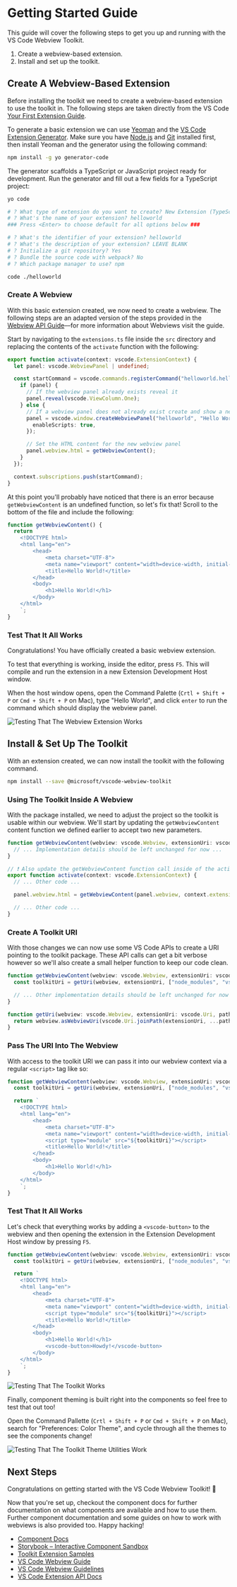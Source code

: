 # Getting Started Guide

This guide will cover the following steps to get you up and running with the VS Code Webview Toolkit.

1. Create a webview-based extension.
2. Install and set up the toolkit.

## Create A Webview-Based Extension

Before installing the toolkit we need to create a webview-based extension to use the toolkit in. The following steps are taken directly from the VS Code [Your First Extension Guide](https://code.visualstudio.com/api/get-started/your-first-extension).

To generate a basic extension we can use [Yeoman](https://yeoman.io/) and the [VS Code Extension Generator](https://www.npmjs.com/package/generator-code). Make sure you have [Node.js](https://nodejs.org/en/) and [Git](https://git-scm.com/) installed first, then install Yeoman and the generator using the following command:

```bash
npm install -g yo generator-code
```

The generator scaffolds a TypeScript or JavaScript project ready for development. Run the generator and fill out a few fields for a TypeScript project:

```bash
yo code

# ? What type of extension do you want to create? New Extension (TypeScript)
# ? What's the name of your extension? helloworld
### Press <Enter> to choose default for all options below ###

# ? What's the identifier of your extension? helloworld
# ? What's the description of your extension? LEAVE BLANK
# ? Initialize a git repository? Yes
# ? Bundle the source code with webpack? No
# ? Which package manager to use? npm

code ./helloworld
```

### Create A Webview

With this basic extension created, we now need to create a webview. The following steps are an adapted version of the steps provided in the [Webview API Guide](https://code.visualstudio.com/api/extension-guides/webview)––for more information about Webviews visit the guide.

Start by navigating to the `extensions.ts` file inside the `src` directory and replacing the contents of the `activate` function with the following:

```typescript
export function activate(context: vscode.ExtensionContext) {
  let panel: vscode.WebviewPanel | undefined;

  const startCommand = vscode.commands.registerCommand("helloworld.helloWorld", () => {
    if (panel) {
      // If the webview panel already exists reveal it
      panel.reveal(vscode.ViewColumn.One);
    } else {
      // If a webview panel does not already exist create and show a new one
      panel = vscode.window.createWebviewPanel("helloworld", "Hello World", vscode.ViewColumn.One, {
        enableScripts: true,
      });

      // Set the HTML content for the new webview panel
      panel.webview.html = getWebviewContent();
    }
  });

  context.subscriptions.push(startCommand);
}
```

At this point you'll probably have noticed that there is an error because `getWebviewContent` is an undefined function, so let's fix that! Scroll to the bottom of the file and include the following:

```typescript
function getWebviewContent() {
  return `
	<!DOCTYPE html>
	<html lang="en">
		<head>
			<meta charset="UTF-8">
			<meta name="viewport" content="width=device-width, initial-scale=1.0">
			<title>Hello World!</title>
		</head>
		<body>
			<h1>Hello World!</h1>
		</body>
	</html>
	`;
}
```

### Test That It All Works

Congratulations! You have officially created a basic webview extension.

To test that everything is working, inside the editor, press `F5`. This will compile and run the extension in a new Extension Development Host window.

When the host window opens, open the Command Palette (`Crtl + Shift + P` or `Cmd + Shift + P` on Mac), type "Hello World", and click `enter` to run the command which should display the webview panel.

![Testing That The Webview Extension Works](./assets/webview-test.gif)

## Install & Set Up The Toolkit

With an extension created, we can now install the toolkit with the following command.

```bash
npm install --save @microsoft/vscode-webview-toolkit
```

### Using The Toolkit Inside A Webview

With the package installed, we need to adjust the project so the toolkit is usable within our webview. We'll start by updating the `getWebviewContent` content function we defined earlier to accept two new parameters.

```typescript
function getWebviewContent(webview: vscode.Webview, extensionUri: vscode.Uri) {
  // ... Implementation details should be left unchanged for now ...
}

// ❗️ Also update the getWebviewContent function call inside of the activate function. ❗️
export function activate(context: vscode.ExtensionContext) {
  // ... Other code ...

  panel.webview.html = getWebviewContent(panel.webview, context.extensionUri);

  // ... Other code ...
}
```

### Create A Toolkit URI

With those changes we can now use some VS Code APIs to create a URI pointing to the toolkit package. These API calls can get a bit verbose however so we'll also create a small helper function to keep our code clean.

```typescript
function getWebviewContent(webview: vscode.Webview, extensionUri: vscode.Uri) {
  const toolkitUri = getUri(webview, extensionUri, ["node_modules", "vscode-webview-toolkit", "dist", "toolkit.js"]);

  // ... Other implementation details should be left unchanged for now ...
}

function getUri(webview: vscode.Webview, extensionUri: vscode.Uri, pathList: string[]) {
  return webview.asWebviewUri(vscode.Uri.joinPath(extensionUri, ...pathList));
}
```

### Pass The URI Into The Webview

With access to the toolkit URI we can pass it into our webview context via a regular `<script>` tag like so:

```typescript
function getWebviewContent(webview: vscode.Webview, extensionUri: vscode.Uri) {
  const toolkitUri = getUri(webview, extensionUri, ["node_modules", "vscode-webview-toolkit", "dist", "toolkit.js"]);

  return `
	<!DOCTYPE html>
	<html lang="en">
		<head>
			<meta charset="UTF-8">
			<meta name="viewport" content="width=device-width, initial-scale=1.0">
			<script type="module" src="${toolkitUri}"></script>
			<title>Hello World!</title>
		</head>
		<body>
			<h1>Hello World!</h1>
		</body>
	</html>
	`;
}
```

### Test That It All Works

Let's check that everything works by adding a `<vscode-button>` to the webview and then opening the extension in the Extension Development Host window by pressing `F5`.

```typescript
function getWebviewContent(webview: vscode.Webview, extensionUri: vscode.Uri) {
  const toolkitUri = getUri(webview, extensionUri, ["node_modules", "vscode-webview-toolkit", "dist", "toolkit.js"]);

  return `
	<!DOCTYPE html>
	<html lang="en">
		<head>
			<meta charset="UTF-8">
			<meta name="viewport" content="width=device-width, initial-scale=1.0">
			<script type="module" src="${toolkitUri}"></script>
			<title>Hello World!</title>
		</head>
		<body>
			<h1>Hello World!</h1>
			<vscode-button>Howdy!</vscode-button>
		</body>
	</html>
	`;
}
```

![Testing That The Toolkit Works](./assets/toolkit-button-test.gif)

Finally, component theming is built right into the components so feel free to test that out too!

Open the Command Pallette (`Crtl + Shift + P` or `Cmd + Shift + P` on Mac), search for "Preferences: Color Theme", and cycle through all the themes to see the components change!

![Testing That The Toolkit Theme Utilities Work](./assets/toolkit-theme-test.gif)

## Next Steps

Congratulations on getting started with the VS Code Webview Toolkit! 🎊

Now that you're set up, checkout the component docs for further documentation on what components are available and how to use them. Further component documentation and some guides on how to work with webviews is also provided too. Happy hacking!

- [Component Docs](./components.md)
- [Storybook – Interactive Component Sandbox](https://microsoft.github.io/vscode-webview-toolkit/)
- [Toolkit Extension Samples](https://github.com/microsoft/vscode-webview-toolkit-samples)
- [VS Code Webview Guide](https://code.visualstudio.com/api/extension-guides/webview)
- [VS Code Webview Guidelines](https://code.visualstudio.com/api/references/extension-guidelines#webviews)
- [VS Code Extension API Docs](https://code.visualstudio.com/api)
